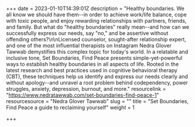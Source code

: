 +++
date = 2023-01-10T14:39:01Z
description = "Healthy boundaries. We all know we should have them--in order to achieve work/life balance, cope with toxic people, and enjoy rewarding relationships with partners, friends, and family. But what do \"healthy boundaries\" really mean--and how can we successfully express our needs, say \"no,\" and be assertive without offending others?\n\nLicensed counselor, sought-after relationship expert, and one of the most influential therapists on Instagram Nedra Glover Tawwab demystifies this complex topic for today's world. In a relatable and inclusive tone, Set Boundaries, Find Peace presents simple-yet-powerful ways to establish healthy boundaries in all aspects of life. Rooted in the latest research and best practices used in cognitive behavioral therapy (CBT), these techniques help us identify and express our needs clearly and without apology--and unravel a root problem behind codependency, power struggles, anxiety, depression, burnout, and more."
resourcelink = "https://www.nedratawwab.com/set-boundaries-find-peace-1"
resourcesource = "Nedra Glover Tawwab"
slug = ""
title = "Set Boundaries, Find Peace a guide to reclaiming yourself"
weight = 1

+++

